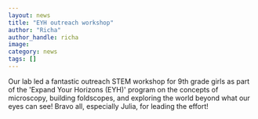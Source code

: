 ```yaml
---
layout: news
title: "EYH outreach workshop"
author: "Richa"
author_handle: richa
image: 
category: news
tags: []
---
```

Our lab led a fantastic outreach STEM workshop for 9th grade girls as part of the 'Expand Your Horizons (EYH)' program on the concepts of microscopy, building foldscopes, and exploring the world beyond what our eyes can see! Bravo all, especially Julia, for leading the effort!